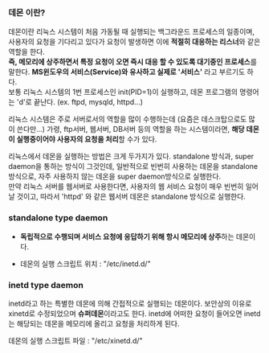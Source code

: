 ### 데몬 이란?
데몬이란 리눅스 시스템이 처음 가동될 때 실행되는 백그라운드 프로세스의 일종이며,   
사용자의 요청을 기다리고 있다가 요청이 발생하면 이에 **적절히 대응하는 리스너**와 같은 역할을 한다.   
**즉, 메모리에 상주하면서 특정 요청이 오면 즉시 대응 할 수 있도록 대기중인 프로세스**를 말한다. **MS윈도우의 서비스(Service)와 유사하고 실제로 '서비스'** 라고 부르기도 하다.   
보통 리눅스 시스템의 1번 프로세스인 init(PID=1)이 실행하고, 데몬 프로그램의 명령어는 'd'로 끝난다. (ex. ftpd, mysqld, httpd...)

리눅스 시스템은 주로 서버로서의 역할을 많이 수행하는데 (요즘은 데스크탑으로도 많이 쓴다만...) 가령, ftp서버, 웹서버, DB서버 등의 역할을 하는 시스템이라면, **해당 데몬이 실행중이어야 사용자의 요청을 처리**할 수가 있다.

리눅스에서 데몬을 실행하는 방법은 크게 두가지가 있다. 
standalone 방식과, super daemon을 통하는 방식이 그것인데, 일반적으로 빈번히 사용하는 데몬을 standalone 방식으로, 자주 사용하지 않는 데온을 super daemon방식으로 실행한다.   
만약 리눅스 서버를 웹서버로 사용한다면, 사용자의 웹 서비스 요청이 매우 빈번히 일어날 것이고, 따라서 'httpd' 와 같은 웹서버 데몬은 standalone 방식으로 실행한다.

### standalone type daemon
- **독립적으로 수행되며 서비스 요청에 응답하기 위해 항시 메모리에 상주**하는 데몬이다.

- 데몬의 실행 스크립트 위치 : "/etc/inetd.d/" 

### inetd type daemon
inetd라고 하는 특별한 데몬에 의해 간접적으로 실행되는 데몬이다. 보안상의 이유로 xinetd로 수정되었으며 **슈퍼데몬**이라고도 한다. inetd에 어떠한 요청이 들어오면 inetd는 해당되는 데몬을 메모리에 올리고 요청을 처리하게 된다.

데몬의 실행 스크립트 파일 : "/etc/xinetd.d/" 

